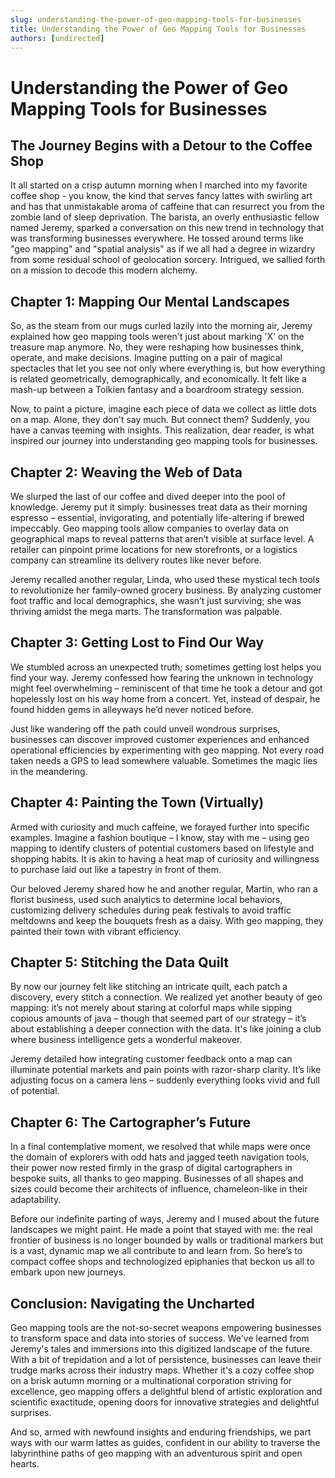 ```yaml
---
slug: understanding-the-power-of-geo-mapping-tools-for-businesses
title: Understanding the Power of Geo Mapping Tools for Businesses
authors: [undirected]
---
```



# Understanding the Power of Geo Mapping Tools for Businesses

## The Journey Begins with a Detour to the Coffee Shop

It all started on a crisp autumn morning when I marched into my favorite coffee shop - you know, the kind that serves fancy lattes with swirling art and has that unmistakable aroma of caffeine that can resurrect you from the zombie land of sleep deprivation. The barista, an overly enthusiastic fellow named Jeremy, sparked a conversation on this new trend in technology that was transforming businesses everywhere. He tossed around terms like "geo mapping" and "spatial analysis" as if we all had a degree in wizardry from some residual school of geolocation sorcery. Intrigued, we sallied forth on a mission to decode this modern alchemy.

## Chapter 1: Mapping Our Mental Landscapes

So, as the steam from our mugs curled lazily into the morning air, Jeremy explained how geo mapping tools weren't just about marking 'X' on the treasure map anymore. No, they were reshaping how businesses think, operate, and make decisions. Imagine putting on a pair of magical spectacles that let you see not only where everything is, but how everything is related geometrically, demographically, and economically. It felt like a mash-up between a Tolkien fantasy and a boardroom strategy session.

Now, to paint a picture, imagine each piece of data we collect as little dots on a map. Alone, they don't say much. But connect them? Suddenly, you have a canvas teeming with insights. This realization, dear reader, is what inspired our journey into understanding geo mapping tools for businesses.

## Chapter 2: Weaving the Web of Data

We slurped the last of our coffee and dived deeper into the pool of knowledge. Jeremy put it simply: businesses treat data as their morning espresso – essential, invigorating, and potentially life-altering if brewed impeccably. Geo mapping tools allow companies to overlay data on geographical maps to reveal patterns that aren’t visible at surface level. A retailer can pinpoint prime locations for new storefronts, or a logistics company can streamline its delivery routes like never before.

Jeremy recalled another regular, Linda, who used these mystical tech tools to revolutionize her family-owned grocery business. By analyzing customer foot traffic and local demographics, she wasn’t just surviving; she was thriving amidst the mega marts. The transformation was palpable.

## Chapter 3: Getting Lost to Find Our Way

We stumbled across an unexpected truth; sometimes getting lost helps you find your way. Jeremy confessed how fearing the unknown in technology might feel overwhelming – reminiscent of that time he took a detour and got hopelessly lost on his way home from a concert. Yet, instead of despair, he found hidden gems in alleyways he’d never noticed before.

Just like wandering off the path could unveil wondrous surprises, businesses can discover improved customer experiences and enhanced operational efficiencies by experimenting with geo mapping. Not every road taken needs a GPS to lead somewhere valuable. Sometimes the magic lies in the meandering.

## Chapter 4: Painting the Town (Virtually)

Armed with curiosity and much caffeine, we forayed further into specific examples. Imagine a fashion boutique – I know, stay with me – using geo mapping to identify clusters of potential customers based on lifestyle and shopping habits. It is akin to having a heat map of curiosity and willingness to purchase laid out like a tapestry in front of them.

Our beloved Jeremy shared how he and another regular, Martin, who ran a florist business, used such analytics to determine local behaviors, customizing delivery schedules during peak festivals to avoid traffic meltdowns and keep the bouquets fresh as a daisy. With geo mapping, they painted their town with vibrant efficiency.

## Chapter 5: Stitching the Data Quilt

By now our journey felt like stitching an intricate quilt, each patch a discovery, every stitch a connection. We realized yet another beauty of geo mapping: it’s not merely about staring at colorful maps while sipping copious amounts of java – though that seemed part of our strategy – it’s about establishing a deeper connection with the data. It's like joining a club where business intelligence gets a wonderful makeover.

Jeremy detailed how integrating customer feedback onto a map can illuminate potential markets and pain points with razor-sharp clarity. It’s like adjusting focus on a camera lens – suddenly everything looks vivid and full of potential.

## Chapter 6: The Cartographer’s Future

In a final contemplative moment, we resolved that while maps were once the domain of explorers with odd hats and jagged teeth navigation tools, their power now rested firmly in the grasp of digital cartographers in bespoke suits, all thanks to geo mapping. Businesses of all shapes and sizes could become their architects of influence, chameleon-like in their adaptability.

Before our indefinite parting of ways, Jeremy and I mused about the future landscapes we might paint. He made a point that stayed with me: the real frontier of business is no longer bounded by walls or traditional markers but is a vast, dynamic map we all contribute to and learn from. So here’s to compact coffee shops and technologized epiphanies that beckon us all to embark upon new journeys.

## Conclusion: Navigating the Uncharted

Geo mapping tools are the not-so-secret weapons empowering businesses to transform space and data into stories of success. We've learned from Jeremy's tales and immersions into this digitized landscape of the future. With a bit of trepidation and a lot of persistence, businesses can leave their trudge marks across their industry maps. Whether it's a cozy coffee shop on a brisk autumn morning or a multinational corporation striving for excellence, geo mapping offers a delightful blend of artistic exploration and scientific exactitude, opening doors for innovative strategies and delightful surprises.

And so, armed with newfound insights and enduring friendships, we part ways with our warm lattes as guides, confident in our ability to traverse the labyrinthine paths of geo mapping with an adventurous spirit and open hearts.